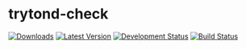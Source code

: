 trytond-check
=============
[![Downloads](https://pypip.in/download/openlabs_account_check/badge.svg)](https://pypi.python.org/pypi/openlabs_account_check/)
[![Latest Version](https://pypip.in/version/openlabs_account_check/badge.svg)](https://pypi.python.org/pypi/openlabs_account_check/)
[![Development Status](https://pypip.in/status/openlabs_account_check/badge.svg)](https://pypi.python.org/pypi/openlabs_account_check/)
[![Build Status](https://travis-ci.org/openlabs/trytond-check.svg?branch=develop)](https://travis-ci.org/openlabs/trytond-check)

